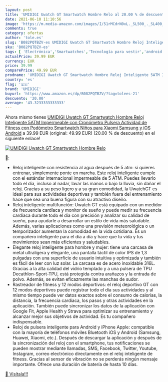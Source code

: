 ```yaml
---
layout: post
title: 'UMIDIGI Uwatch GT Smartwatch Hombre Relo al 20.00 % de descuento'
date: 2021-06-10 11:10:56
image: 'https://m.media-amazon.com/images/I/51rMCdrN0xL._SL500_._SL400_.jpg'
comments: true
category: ofertas
author: 'tole.es'
slug: 'B082PQTBZV-es UMIDIGI Uwatch GT Smartwatch Hombre Reloj Inteligente 5ATM...'
sku: 'B082PQTBZV-es'
tags: [ 'Electrónica','Smartwatches','Tecnología para vestir','android','umidigi', ]
actualPrice: 39.99 EUR
currency: EUR
price: 39.99
comparePrice: 49.99 EUR
prodname: 'UMIDIGI Uwatch GT Smartwatch Hombre Reloj Inteligente 5ATM Impermeable con Cronómetro Pulsera Actividad de Fitness con Podómetro Smartwatch Niños para Xiaomi Samsung y iOS Android'
country: 'es'
flag: '🇪🇸'
brand: 'UMIDIGI'
buyurl: 'https://www.amazon.es/dp/B082PQTBZV/?tag=tolees-21'
descuento: '20.00'
average: '43.3233333333333'
---
```


Ahora mismo tienes [UMIDIGI Uwatch GT Smartwatch Hombre Reloj Inteligente 5ATM Impermeable con Cronómetro Pulsera Actividad de Fitness con Podómetro Smartwatch Niños para Xiaomi Samsung y iOS Android](https://www.amazon.es/dp/B082PQTBZV/?tag=tolees-21) a 39.99 EUR (original: 49.99 EUR) (20.00 %  de descuento) en el siguiente enlace!

[![UMIDIGI Uwatch GT Smartwatch Hombre Relo](https://m.media-amazon.com/images/I/51rMCdrN0xL._SL500_._SL400_.jpg)](https://www.amazon.es/dp/B082PQTBZV/?tag=tolees-21)

🔎:

- Reloj inteligente con resistencia al agua después de 5 atm: si quieres entrenar, simplemente ponte en marcha. Este reloj inteligente cumple con el estándar internacional impermeable de 5 ATM. Puedes llevarlo todo el día, incluso al nadar, lavar las manos o bajo la lluvia, sin dañar el reloj. Gracias a su peso ligero y a su gran comodidad, la UwatchGT es ideal para sus actividades deportivas y también fuera del entrenamiento hace que sea una buena figura con su atractivo diseño.
- Reloj inteligente multifunción: Uwatch GT está equipado con un medidor de frecuencia cardíaca y monitor de sueño y puede medir su frecuencia cardíaca durante todo el día con precisión y analizar su calidad de sueño, para ayudarle a desarrollar un estilo de vida más saludable. Además, varias aplicaciones como una previsión meteorológica o un temporizador aumentan la comodidad en la vida cotidiana. Es un compañero inteligente para el día a día y hace que tu vida y tus movimientos sean más eficientes y saludables.
- Elegante reloj inteligente para hombre y mujer: tiene una carcasa de metal ultraligera y elegante, una pantalla táctil de color IPS de 1,3 pulgadas con una superficie de usuario intuitiva y optimizada y también es fácil de leer con luz solar. La carcasa es de acero inoxidable 316L. Gracias a la alta calidad del vidrio templado y a una pulsera de TPU Decathlon-Sport-TPU, está protegida contra arañazos y la entrada de polvo. Además, se evitan eficazmente las manchas de sudor.
- Rastreador de fitness y 12 modos deportivos: el reloj deportivo GT con 12 modos deportivos puede registrar todo el día sus actividades y al mismo tiempo puede ver datos exactos sobre el consumo de calorías, la distancia, la frecuencia cardíaca, los pasos y otras actividades en la aplicación. También puede sincronizar los datos de la aplicación con Google Fit, Apple Health y Strava para optimizar su entrenamiento y alcanzar mejor sus objetivos de actividad. Es tu compañero indispensable.
- Reloj de pulsera inteligente para Android y iPhone Apple: compatible con la mayoría de teléfonos móviles Bluetooth iOS y Android (Samsung, Huawei, Xiaomi, etc.). Después de descargar la aplicación y después de la sincronización del reloj con el smartphone, tus notificaciones se pueden mostrar mediante llamadas, SMS, Facebook, Twitter, Youtube, Instagram, correo electrónico directamente en el reloj inteligente de fitness. Gracias al sensor de vibración no se perderás ningún mensaje importante. Ofrece una duración de batería de hasta 10 días.

[🛒 Visítala!!!](https://www.amazon.es/dp/B082PQTBZV/?tag=tolees-21)
